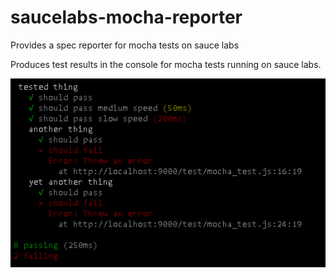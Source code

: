 # saucelabs-mocha-reporter

Provides a spec reporter for mocha tests on sauce labs

Produces test results in the console for mocha tests running on sauce labs.

![example](https://raw.githubusercontent.com/tejacques/saucelabs-mocha-reporter/master/images/example.png)
